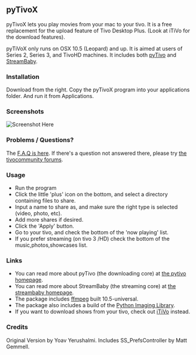 ## pyTivoX
pyTivoX lets you play movies from your mac to your tivo. It is a free replacement for the upload feature of
Tivo Desktop Plus. (Look at iTiVo for the download features).

pyTiVoX only runs on OSX 10.5 (Leopard) and up.
It is aimed at users of Series 2, Series 3, and TivoHD machines.
It includes both [pyTivo](http://pytivo.sourceforge.net/wiki/index.php/PyTivo) and [StreamBaby](http://code.google.com/p/streambaby/).

### Installation
Download from the right. Copy the pyTivoX program into your applications folder. And run it from Applications.

### Screenshots

![Screenshot Here](https://raw.github.com/mbsmith/pytivox/master/www/Sample.png)

### Problems / Questions?

The [F.A.Q is here](http://code.google.com/p/pytivox/wiki/FAQ). If there's a question not answered there,
please try [the tivocommunity forums](http://www.tivocommunity.com/tivo-vb/showthread.php?t=412802).

### Usage

* Run the program
* Click the little 'plus' icon on the bottom, and select a directory containing files to share.
* Input a name to share as, and make sure the right type is selected (video, photo, etc).
* Add more shares if desired.
* Click the 'Apply' button.
* Go to your tivo, and check the bottom of the 'now playing' list.
* If you prefer streaming (on tivo 3 /HD) check the bottom of the music,photos,showcases list.

### Links

* You can read more about pyTivo (the downloading core) at [the pytivo homepage](http://pytivo.armooo.net/).
* You can read more about StreamBaby (the streaming core) at [the streambaby homepage](http://streambaby.googlecode.com/).
* The package includes [ffmpeg](http://ffmpeg.mplayerhq.hu/) built 10.5-universal.
* The package also includes a build of the [Python Imaging Library](http://pythonmac.org/packages/py25-fat/index.html).
* If you want to download shows from your tivo, check out [iTiVo](http://itivo.googlecode.com/) instead.

### Credits

Original Version by Yoav Yerushalmi.
Includes SS_PrefsController by Matt Gemmell.

